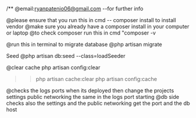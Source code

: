 /** @email:ryanpatenio06@gmail.com
--for further info

@please ensure that you run this in cmd -- composer install to install vendor
@make sure you already have a composer install in your computer or laptop
@to check composer run this in cmd "composer -v

@run this in terminal to migrate database
@php artisan migrate

Seed
@php artisan db:seed --class=loadSeeder

@clear cache
php artisan config:clear
>> php artisan cache:clear
>> php artisan config:cache

@checks the logs ports  when its deployed then change the projects settings public networking the same in the logs port starting
@db side checks also the settings and the public networking get the port and the db host